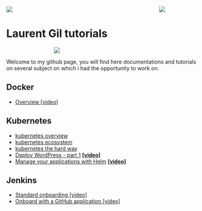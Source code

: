 <div style="float: right;width:100px">
<img src="https://render.bitstrips.com/v2/cpanel/fb695398-7ef1-4461-987b-73d3a97805fd-bc9fa5d8-e141-4ea4-879d-bc3d4b22abbc-v1.png?transparent=1&palette=1"/>
</div>
<div style="fload:left;width:300px">
<img src="https://www.underconsideration.com/brandnew/archives/dxc_technology_logo_new.png"/>
</div>

# Laurent Gil tutorials
 <div  style="display: block; margin: auto; width:50%">
<img src="https://render.bitstrips.com/v2/cpanel/2a76175b-e7ff-4ec0-b4e0-00ebb1828eb8-bc9fa5d8-e141-4ea4-879d-bc3d4b22abbc-v1.png?transparent=1&palette=1"/>
 </div>

Welcome to my github page, you will find here documentations and tutorials on several subject on which i had the opportunity to work on.

## Docker

- [Overview [video]](https://dxc.workplace.com/100023348342367/videos/579408879514052/)
  
## Kubernetes

- [kubernetes overview](kubernetes-overview/README.md)
- [kubernetes ecosystem](kubernetes/k8s_ecosystem.md)
- [kubernetes the hard way](kubernetes-basics/README.md)
- [Deploy WordPress - part 1](kubernetes-wordpress/README.md) [**[video]**](https://dxc.workplace.com/100022623742139/videos/666197697477682)
- [Manage your applications with Helm](kubernetes-helm/README.md) [**[video]**](https://dxc.workplace.com/100022623742139/videos/724290418335076/)

## Jenkins

- [Standard onboarding [video]](https://dxc.workplace.com/100022938067041/videos/696839277757335/)
- [Onboard with a GitHub application [video]](https://dxc.workplace.com/100022938067041/videos/706664710108125/)
